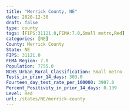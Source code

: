 ```yaml
---
title: "Merrick County, NE"
date: 2020-12-30
draft: false
type: county
tags: [FIPS:31121.0,FEMA:7.0,Small metro,Red]
categories: [NE]
County: Merrick County
State: NE
FIPS: 31121.0
FEMA_Region: 7.0
Population: 7755.0
NCHS_Urban_Rural_Classification: Small metro
Tests_in_prior_14_days: 303.0
Fourteen_day_test_rate_per_100000: 3907.0
Percent_Positivity_in_prior_14_days: 0.139
Level: Red
url: /states/NE/merrick-county
---
```



